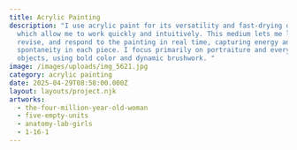 ```yaml
---
title: Acrylic Painting
description: "I use acrylic paint for its versatility and fast-drying qualities,
  which allow me to work quickly and intuitively. This medium lets me layer,
  revise, and respond to the painting in real time, capturing energy and
  spontaneity in each piece. I focus primarily on portraiture and everyday
  objects, using bold color and dynamic brushwork. "
image: /images/uploads/img_5621.jpg
category: acrylic painting
date: 2025-04-29T08:58:00.000Z
layout: layouts/project.njk
artworks:
  - the-four-million-year-old-woman
  - five-empty-units
  - anatomy-lab-girls
  - 1-16-1
---
```

